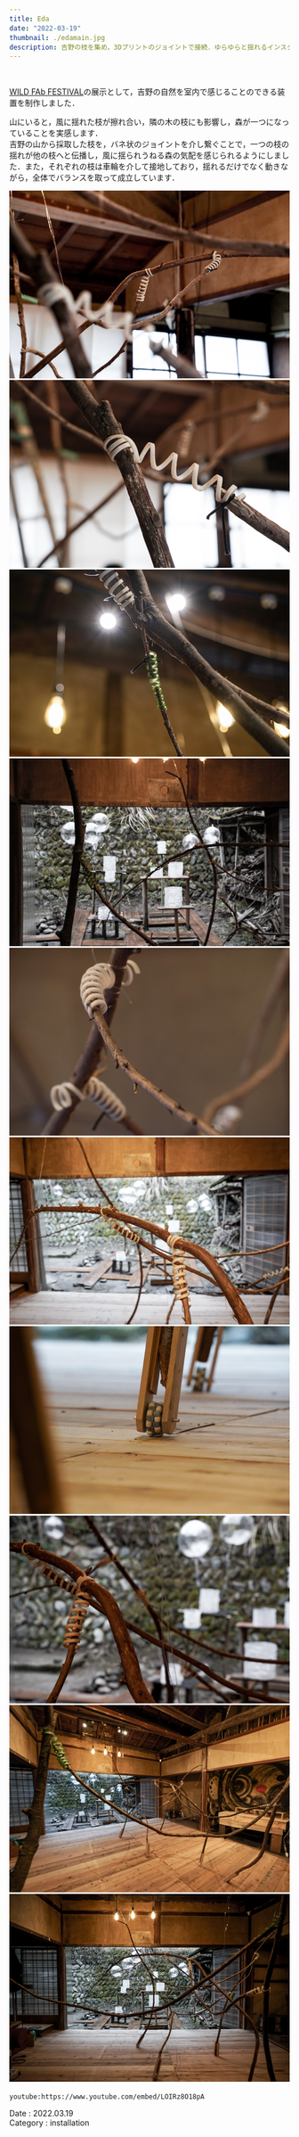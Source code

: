 ```yaml
---
title: Eda
date: "2022-03-19"
thumbnail: ./edamain.jpg
description: 吉野の枝を集め，3Dプリントのジョイントで接続．ゆらゆらと揺れるインスタレーション
---
```


<br>

[WILD FAb FESTIVAL](../WildFab)の展示として，吉野の自然を室内で感じることのできる装置を制作しました．

山にいると，風に揺れた枝が擦れ合い，隣の木の枝にも影響し，森が一つになっていることを実感します．<br>
吉野の山から採取した枝を，バネ状のジョイントを介し繋ぐことで，一つの枝の揺れが他の枝へと伝播し，風に揺られうねる森の気配を感じられるようにしました．また，それぞれの枝は車輪を介して接地しており，揺れるだけでなく動きながら，全体でバランスを取って成立しています．

![eda1](./eda1.jpg)
![eda2](./eda2.jpg)
![eda3](./eda3.jpg)
![eda4](./eda4.jpg)
![eda5](./eda5.jpg)
![eda6](./eda6.jpg)
![eda7](./eda7.jpg)
![eda8](./eda8.jpg)
![eda9](./eda9.jpg)
![eda10](./eda10.jpg)

`youtube:https://www.youtube.com/embed/LOIRz8O18pA`


Date : 2022.03.19<br>
Category : installation